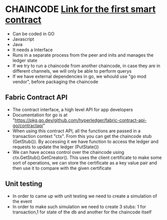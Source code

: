 # CHAINCODE [Link for the first smart contract](asset-transfer-chaincode/atcc.go)
- Can be coded in GO
- Javascript
- Java
- It needs a Interface
- Runs in a separate process from the peer and inits and manages the ledger state
- If we try to run a chaincode from another chaincode, in case they are in different channels, we will only be able to perform querys
- If we have external dependencies in go, we whould use "go mod vendor", before packaging the chaincode

## Fabric Contract API 
- The contract interface, a high level API for app developers 
- Documentation for go is at "https://pkg.go.dev/github.com/hyperledger/fabric-contract-api-go/contractapi"
- When using this contract API, all the functions are passed in a transaction context "ctx". From this you can get the chaincode stub (GetStub()). By accessing it we have function to access the ledger and requests to update the ledger (PutState())
- We can have access control over the chaincode using ctx.GetStub().GetCreator(). This uses the client certificate to make some sort of operations, we can store the certificate as a key value pair and then use it to compare with the given certificate

## Unit testing
- In order to came up with unit testing we need to create a simulation of the event
- In order to make such simulation we need to create 3 stubs: 1 for transaction,1 for state of the db and another for the chaincode itself